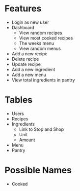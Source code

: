 # Features
- Login as new user
- Dashboard
  - View random recipes
  - View most cooked recipes
  - The weeks menu
  - View random menus
- Add a new recipe
- Delete recipe
- Update recipe
- Add a new ingredient
- Add a new menu
- View total ingredients in pantry

# Tables
- Users
- Recipes
- Ingredients
  - Link to Stop and Shop
  - Unit
  - Amount
- Menu
- Pantry

# Possible Names
- Cooked